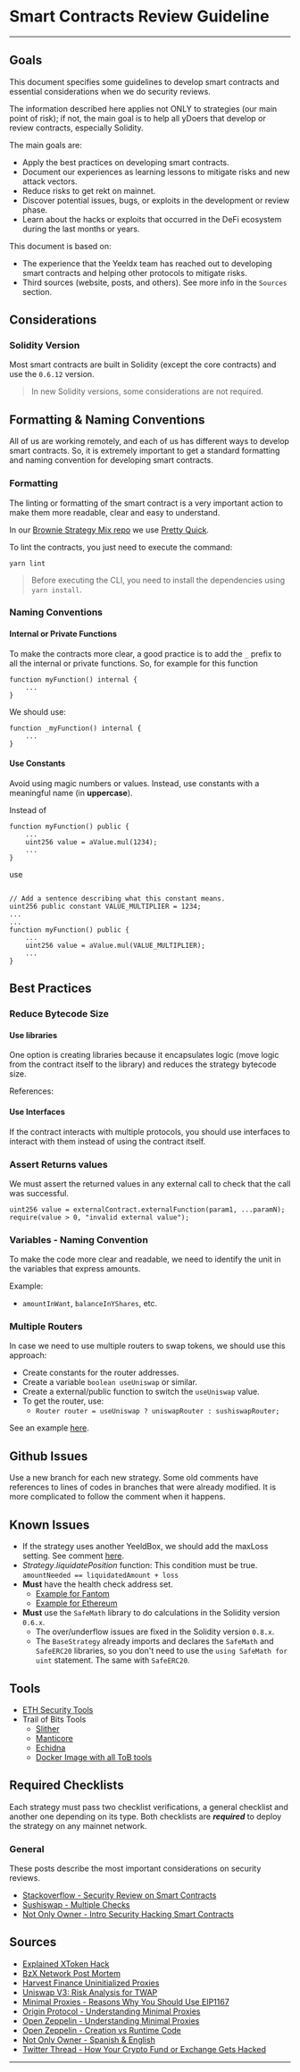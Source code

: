 # Smart Contracts Review Guideline

---

## Goals

This document specifies some guidelines to develop smart contracts and essential considerations when we do security reviews.

The information described here applies not ONLY to strategies (our main point of risk); if not, the main goal is to help all yDoers that develop or review contracts, especially Solidity.

The main goals are:

- Apply the best practices on developing smart contracts.
- Document our experiences as learning lessons to mitigate risks and new attack vectors.
- Reduce risks to get rekt on mainnet.
- Discover potential issues, bugs, or exploits in the development or review phase.
- Learn about the hacks or exploits that occurred in the DeFi ecosystem during the last months or years.

This document is based on:

- The experience that the Yeeldx team has reached out to developing smart contracts and helping other protocols to mitigate risks.
- Third sources (website, posts, and others). See more info in the `Sources` section.

## Considerations

### Solidity Version

Most smart contracts are built in Solidity (except the core contracts) and use the `0.6.12` version.

> In new Solidity versions, some considerations are not required.

## Formatting & Naming Conventions

All of us are working remotely, and each of us has different ways to develop smart contracts. So, it is extremely important to get a standard formatting and naming convention for developing smart contracts.

### Formatting

The linting or formatting of the smart contract is a very important action to make them more readable, clear and easy to understand.

In our [Brownie Strategy Mix repo](https://github.com/Yeeldx/brownie-strategy-mix) we use [Pretty Quick](https://www.npmjs.com/package/pretty-quick).

To lint the contracts, you just need to execute the command:

`yarn lint`

> Before executing the CLI, you need to install the dependencies using `yarn install`.

### Naming Conventions

#### Internal or Private Functions

To make the contracts more clear, a good practice is to add the `_` prefix to all the internal or private functions.
So, for example for this function

```javascript=
function myFunction() internal {
    ...
}
```

We should use:

```javascript=
function _myFunction() internal {
    ...
}
```

#### Use Constants

Avoid using magic numbers or values. Instead, use constants with a meaningful name (in **uppercase**).

Instead of

```javascript=
function myFunction() public {
    ...
    uint256 value = aValue.mul(1234);
    ...
}
```

use
```javascript=

// Add a sentence describing what this constant means.
uint256 public constant VALUE_MULTIPLIER = 1234;
...
...
function myFunction() public {
    ...
    uint256 value = aValue.mul(VALUE_MULTIPLIER);
    ...
}
```

## Best Practices

### Reduce Bytecode Size

#### Use libraries

One option is creating libraries because it encapsulates logic (move logic from the contract itself to the library) and reduces the strategy bytecode size.

References:

#### Use Interfaces

If the contract interacts with multiple protocols, you should use interfaces to interact with them instead of using the contract itself.

### Assert Returns values

We must assert the returned values in any external call to check that the call was successful.

```solidity=
uint256 value = externalContract.externalFunction(param1, ...paramN);
require(value > 0, "invalid external value");
```

### Variables - Naming Convention

To make the code more clear and readable, we need to identify the unit in the variables that express amounts.

Example:

- `amountInWant`, `balanceInYShares`, etc.

### Multiple Routers

In case we need to use multiple routers to swap tokens, we should use this approach:

- Create constants for the router addresses.
- Create a variable `boolean useUniswap` or similar.
- Create a external/public function to switch the `useUniswap` value.
- To get the router, use:
    - `Router router = useUniswap ? uniswapRouter : sushiswapRouter;`

See an example [here](https://github.com/therealmonoloco/geist-lender-borrower/blob/master/contracts/Strategy.sol#L158).

## Github Issues

Use a new branch for each new strategy. Some old comments have references to lines of codes in branches that were already modified. It is more complicated to follow the comment when it happens.

## Known Issues

- If the strategy uses another YeeldBox, we should add the maxLoss setting. See comment [here](https://github.com/jmonteer/YeeldxV2-strat-SNX-staking/pull/9#issuecomment-872376640).
- *Strategy*.*liquidatePosition* function: This condition must be true. `amountNeeded == liquidatedAmount + loss`
- **Must** have the health check address set.
    - [Example for Fantom](https://github.com/flashfish0x/Strategy0xDAOStaker/blob/ripae/contracts/GenericMasterChefStrategy.sol#L210)
    - [Example for Ethereum](https://github.com/tonkers-kuma/strategy-ssb/blob/main/contracts/Strategy.sol#L93)
- **Must** use the `SafeMath` library to do calculations in the Solidity version `0.6.x`.
    - The over/underflow issues are fixed in the Solidity version `0.8.x`.
    - The `BaseStrategy` already imports and declares the `SafeMath` and `SafeERC20` libraries, so you don't need to use the `using SafeMath for uint` statement. The same with `SafeERC20`.

## Tools

- [ETH Security Tools](https://www.ethsecurity.org/research-and-developer-resources/tools)
- Trail of Bits Tools
    - [Slither](https://github.com/crytic/slither)
    - [Manticore](https://github.com/trailofbits/manticore)
    - [Echidna](https://github.com/crytic/echidna)
    - [Docker Image with all ToB tools](https://github.com/trailofbits/eth-security-toolbox/)


## Required Checklists

Each strategy must pass two checklist verifications, a general checklist and another one depending on its type. Both checklists are ***required*** to deploy the strategy on any mainnet network.

### General

These posts describe the most important considerations on security reviews.

- [Stackoverflow - Security Review on Smart Contracts](https://ethereum.stackexchange.com/questions/8551/security-review-checklist-for-a-smart-contract)
- [Sushiswap - Multiple Checks](https://github.com/sushiswap/bentobox/blob/master/documentation/checks.txt)
- [Not Only Owner - Intro Security Hacking Smart Contracts](https://www.notonlyowner.com/learn/intro-security-hacking-smart-contracts-ethereum)

## Sources

- [Explained XToken Hack](https://halborn.com/explained-the-xtoken-hack-august-2021/)
- [BzX Network Post Mortem](http://web.archive.org/web/20220709131325/https://bzx.network/blog/post-mortem-update)
- [Harvest Finance Uninitialized Proxies](https://medium.com/immunefi/harvest-finance-uninitialized-proxies-bug-fix-postmortem-ea5c0f7af96b)
- [Uniswap V3: Risk Analysis for TWAP](https://twitter.com/mudit__gupta/status/1459340913751117826?s=21)
- [Minimal Proxies - Reasons Why You Should Use EIP1167](https://medium.com/taipei-ethereum-meetup/reason-why-you-should-use-eip1167-proxy-contract-with-tutorial-cbb776d98e53)
- [Origin Protocol - Understanding Minimal Proxies](https://blog.originprotocol.com/a-minimal-proxy-in-the-wild-ae3f7b8da990)
- [Open Zeppelin - Understanding Minimal Proxies](https://blog.openzeppelin.com/deep-dive-into-the-minimal-proxy-contract/)
- [Open Zeppelin - Creation vs Runtime Code](https://blog.openzeppelin.com/deconstructing-a-solidity-contract-part-ii-creation-vs-runtime-6b9d60ecb44c/)
- [Not Only Owner - Spanish & English](https://twitter.com/tinchoabbate/status/1433435829372850180?s=21)
- [Twitter Thread - How Your Crypto Fund or Exchange Gets Hacked](https://twitter.com/moo9000/status/1448967076698333192?s=21)
---